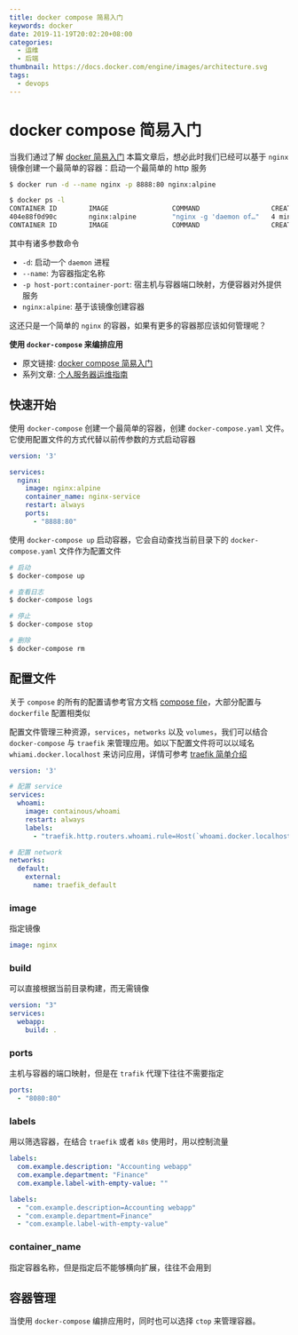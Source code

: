 ```yaml
---
title: docker compose 简易入门
keywords: docker
date: 2019-11-19T20:02:20+08:00
categories:
  - 运维
  - 后端
thumbnail: https://docs.docker.com/engine/images/architecture.svg
tags:
  - devops
---
```


# docker compose 简易入门

当我们通过了解 [docker 简易入门](https://github.com/shfshanyue/op-note/blob/master/docker.md) 本篇文章后，想必此时我们已经可以基于 `nginx` 镜像创建一个最简单的容器：启动一个最简单的 http 服务

``` bash
$ docker run -d --name nginx -p 8888:80 nginx:alpine

$ docker ps -l
CONTAINER ID        IMAGE                COMMAND                  CREATED             STATUS              PORTS                    NAMES
404e88f0d90c        nginx:alpine         "nginx -g 'daemon of…"   4 minutes ago       Up 4 minutes        0.0.0.0:8888->80/tcp     nginx
CONTAINER ID        IMAGE                COMMAND                  CREATED             STATUS              PORTS                    NAMES
```

其中有诸多参数命令

+ `-d`: 启动一个 `daemon` 进程
+ `--name`: 为容器指定名称
+ `-p host-port:container-port`: 宿主机与容器端口映射，方便容器对外提供服务
+ `nginx:alpine`: 基于该镜像创建容器

这还只是一个简单的 `nginx` 的容器，如果有更多的容器那应该如何管理呢？

**使用 `docker-compose` 来编排应用**

<!--more-->

+ 原文链接: [docker compose 简易入门](https://github.com/shfshanyue/op-note/blob/master/docker-compose.md)
+ 系列文章: [个人服务器运维指南](https://github.com/shfshanyue/op-note)

## 快速开始

使用 `docker-compose` 创建一个最简单的容器，创建 `docker-compose.yaml` 文件。它使用配置文件的方式代替以前传参数的方式启动容器

``` yaml
version: '3'

services:
  nginx:
    image: nginx:alpine
    container_name: nginx-service
    restart: always
    ports:
      - "8888:80"
```

使用 `docker-compose up` 启动容器，它会自动查找当前目录下的 `docker-compose.yaml` 文件作为配置文件

``` bash
# 启动
$ docker-compose up

# 查看日志
$ docker-compose logs

# 停止
$ docker-compose stop

# 删除
$ docker-compose rm
```

## 配置文件

关于 `compose` 的所有的配置请参考官方文档 [compose file](https://docs.docker.com/compose/compose-file/)，大部分配置与 `dockerfile` 配置相类似

配置文件管理三种资源，`services`，`networks` 以及 `volumes`，我们可以结合 `docker-compose` 与 `traefik` 来管理应用。如以下配置文件将可以以域名 `whiami.docker.localhost` 来访问应用，详情可参考 [traefik 简单介绍](https://github.com/shfshanyue/op-note/blob/master/traefik.md)

``` yaml
version: '3'

# 配置 service
services:
  whoami:
    image: containous/whoami
    restart: always
    labels:
      - "traefik.http.routers.whoami.rule=Host(`whoami.docker.localhost`)"

# 配置 network
networks:
  default:
    external:
      name: traefik_default
```

### image

指定镜像

``` yaml
image: nginx
```

### build

可以直接根据当前目录构建，而无需镜像

``` yaml
version: "3"
services:
  webapp:
    build: .
```

### ports

主机与容器的端口映射，但是在 `trafik` 代理下往往不需要指定

``` yaml
ports:
  - "8080:80"
```

### labels

用以筛选容器，在结合 `traefik` 或者 `k8s` 使用时，用以控制流量

``` yaml
labels:
  com.example.description: "Accounting webapp"
  com.example.department: "Finance"
  com.example.label-with-empty-value: ""

labels:
  - "com.example.description=Accounting webapp"
  - "com.example.department=Finance"
  - "com.example.label-with-empty-value"
```

### container_name

指定容器名称，但是指定后不能够横向扩展，往往不会用到

## 容器管理

当使用 `docker-compose` 编排应用时，同时也可以选择 `ctop` 来管理容器。
